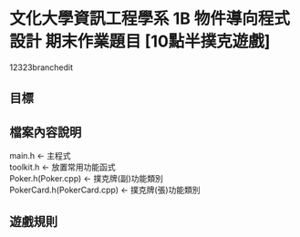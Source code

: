 # 文化大學資訊工程學系 1B 物件導向程式設計 期末作業題目 [**10點半撲克遊戲**]
12323branchedit
## 目標

## 檔案內容說明
main.h <- 主程式   
toolkit.h <- 放置常用功能函式   
Poker.h(Poker.cpp) <- 撲克牌(副)功能類別   
PokerCard.h(PokerCard.cpp) <- 撲克牌(張)功能類別   
## 遊戲規則
